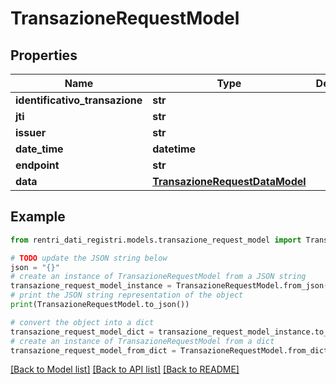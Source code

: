 # TransazioneRequestModel


## Properties

Name | Type | Description | Notes
------------ | ------------- | ------------- | -------------
**identificativo_transazione** | **str** |  | [optional] 
**jti** | **str** |  | [optional] 
**issuer** | **str** |  | [optional] 
**date_time** | **datetime** |  | [optional] 
**endpoint** | **str** |  | [optional] 
**data** | [**TransazioneRequestDataModel**](TransazioneRequestDataModel.md) |  | [optional] 

## Example

```python
from rentri_dati_registri.models.transazione_request_model import TransazioneRequestModel

# TODO update the JSON string below
json = "{}"
# create an instance of TransazioneRequestModel from a JSON string
transazione_request_model_instance = TransazioneRequestModel.from_json(json)
# print the JSON string representation of the object
print(TransazioneRequestModel.to_json())

# convert the object into a dict
transazione_request_model_dict = transazione_request_model_instance.to_dict()
# create an instance of TransazioneRequestModel from a dict
transazione_request_model_from_dict = TransazioneRequestModel.from_dict(transazione_request_model_dict)
```
[[Back to Model list]](../README.md#documentation-for-models) [[Back to API list]](../README.md#documentation-for-api-endpoints) [[Back to README]](../README.md)


